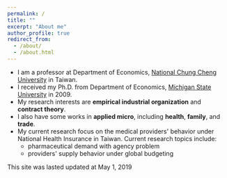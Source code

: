 ```yaml
---
permalink: /
title: ""
excerpt: "About me"
author_profile: true
redirect_from:
  - /about/
  - /about.html
---
```


* I am a professor at Department of Economics, [National Chung Cheng University](http://econ.ccu.edu.tw) in Taiwan.
* I received my Ph.D. from Department of Economics, [Michigan State University](http://econ.msu.edu) in 2009.
* My research interests are **empirical industrial organization** and **contract theory**.
* I also have some works in **applied micro**, including **health**, **family**, and **trade**.
* My current research focus on the medical providers' behavior under National Health Insurance in Taiwan. Current research topics include:
  * pharmaceutical demand with agency problem
  * providers' supply behavior under global budgeting

This site was lasted updated at May 1, 2019
